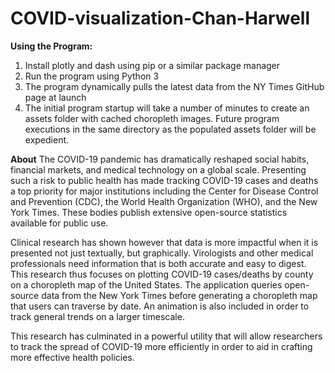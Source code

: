# COVID-visualization-Chan-Harwell

__Using the Program:__
1. Install plotly and dash using pip or a similar package manager
2. Run the program using Python 3
3. The program dynamically pulls the latest data from the NY Times GitHub page at launch
4. The initial program startup will take a number of minutes to create an assets folder with cached choropleth images.
      Future program executions in the same directory as the populated assets folder will be expedient.



__About__
The COVID-19 pandemic has dramatically reshaped social habits, financial markets, and medical technology on a global scale. 
Presenting such a risk to public health has made tracking COVID-19 cases and deaths a top priority for major institutions including 
the Center for Disease Control and Prevention (CDC), the World Health Organization (WHO), and the New York Times.
These bodies publish extensive open-source statistics available for public use. 

Clinical research has shown however that data is more impactful when it is presented not just textually, but graphically. 
Virologists and other medical professionals need information that is both accurate and easy to digest. 
This research thus focuses on plotting COVID-19 cases/deaths by county on a choropleth map of the United States. 
The application queries open-source data from the New York Times before generating a choropleth map that users can traverse by date.
An animation is also included in order to track general trends on a larger timescale. 

This research has culminated in a powerful utility that will allow researchers to track the spread of COVID-19 more efficiently in 
order to aid in crafting more effective health policies.
